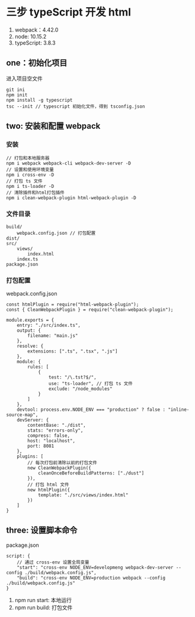
# 三步 typeScript 开发 html
1. webpack：4.42.0
2. node: 10.15.2
3. typeScript: 3.8.3

## one：初始化项目
进入项目空文件

```
git ini
npm init
npm install -g typescript
tsc --init // typescript 初始化文件，得到 tsconfig.json
```

## two: 安装和配置 webpack
### 安装

```
// 打包和本地服务器
npm i webpack webpack-cli webpack-dev-server -D
// 设置和使用环境变量
npm i cross-env -D
// 打包 ts 文件
npm i ts-loader -D
// 清除插件和html打包插件
npm i clean-webpack-plugin html-webpack-plugin -D
```

### 文件目录

```
build/
    webpack.config.json // 打包配置
dist/
src/
    views/
        index.html
    index.ts
package.json
```

### 打包配置
webpack.config.json

```
const htmlPlugin = require("html-webpack-plugin");
const { CleanWebpackPlugin } = require("clean-webpack-plugin");

module.exports = {
    entry: "./src/index.ts",
    output: {
        filename: "main.js"
    },
    resolve: {
        extensions: [".ts", ".tsx", ".js"]
    },
    module: {
        rules: [
            {
                test: "/\.tst?$/",
                use: "ts-loader", // 打包 ts 文件
                exclude: "/node_modules"
            }
        ]
    },
    devtool: process.env.NODE_ENV === "production" ? false : "inline-source-map",
    devServer: {
        contentBase: "./dist",
        stats: "errors-only",
        compress: false,
        host: "localhost",
        port: 8081
    },
    plugins: [
        // 每次打包前清除以前的打包文件
        new CleanWebpackPlugin({
            cleanOnceBeforeBuildPatterns: ["./dust"]
        }),
        // 打包 html 文件
        new htmlPlugin({
            template: "./src/views/index.html"
        })
    ]
}
```

## three: 设置脚本命令
package.json

```
script: {
    // 通过 cross-env 设置全局变量
    "start": "cross-env NODE_ENV=developmeng webpack-dev-server --config ./build/webpack.config.js",
    "build": "cross-env NODE_ENV=production webpack --config  ./build/webpack.config.js"
}
```

1. npm run start: 本地运行
2. npm run build: 打包文件